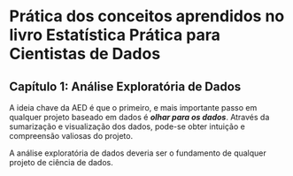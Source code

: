 # Prática dos conceitos aprendidos no livro Estatística Prática para Cientistas de Dados

## Capítulo 1: Análise Exploratória de Dados
A ideia chave da AED é que o primeiro, e mais importante passo em qualquer projeto baseado em dados é ***olhar para os dados***. Através da sumarização e visualização dos dados, pode-se obter intuição e compreensão valiosas do projeto.

A análise exploratória de dados deveria ser o fundamento de qualquer projeto de ciência de dados.
